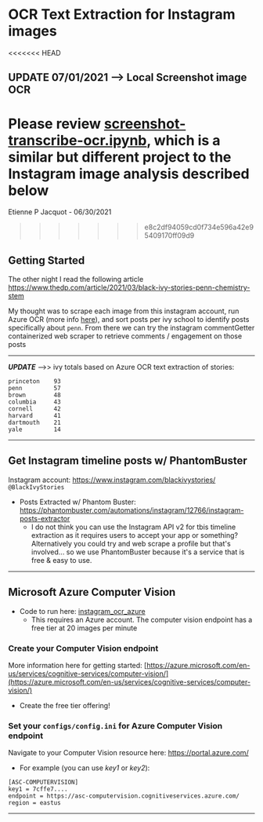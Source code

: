 # OCR Text Extraction for Instagram images

<<<<<<< HEAD
## UPDATE 07/01/2021 --> Local Screenshot image OCR

Please review [screenshot-transcribe-ocr.ipynb](./screenshot-transcribe-ocr.ipynb), which is a similar but different project to the Instagram image analysis described below
=======
Etienne P Jacquot - 06/30/2021
>>>>>>> e8c2df94059cd0f734e596a42e95409170ff09d9

## Getting Started

The other night I read the following article https://www.thedp.com/article/2021/03/black-ivy-stories-penn-chemistry-stem

My thought was to scrape each image from this instagram account, run Azure OCR (more info [here](https://docs.microsoft.com/en-us/azure/cognitive-services/computer-vision/concept-recognizing-text)), and sort posts per ivy school to identify posts specifically about `penn`. From there we can try the instagram commentGetter containerized web scraper to retrieve comments / engagement on those posts
___________


**_UPDATE_** -->> ivy totals based on Azure OCR text extraction of stories:

```
princeton    93
penn         57
brown        48
columbia     43
cornell      42
harvard      41
dartmouth    21
yale         14
```

____________

## Get Instagram timeline posts w/ PhantomBuster

Instagram account: https://www.instagram.com/blackivystories/ `@BlackIvyStories`

- Posts Extracted w/ Phantom Buster: https://phantombuster.com/automations/instagram/12766/instagram-posts-extractor
    - I do not think you can use the Instagram API v2 for tbis timeline extraction as it requires users to accept your app or something? Alternatively you could try and web scrape a profile but that's involved... so we use PhantomBuster because it's a service that is free & easy to use.

_____________

## Microsoft Azure Computer Vision

- Code to run here: [instagram_ocr_azure](./instagram_ocr_azure.ipynb)
    - This requires an Azure account. The computer vision endpoint has a free tier at 20 images per minute

### Create your Computer Vision endpoint

More information here for getting started: [https://azure.microsoft.com/en-us/services/cognitive-services/computer-vision/](https://azure.microsoft.com/en-us/services/cognitive-services/computer-vision/)
- Create the free tier offering!

### Set your `configs/config.ini` for Azure Computer Vision endpoint

Navigate to your Computer Vision resource here: https://portal.azure.com/

- For example (you can use *key1* or *key2*):

``` config
[ASC-COMPUTERVISION]
key1 = 7cffe7....
endpoint = https://asc-computervision.cognitiveservices.azure.com/
region = eastus
```
_________________